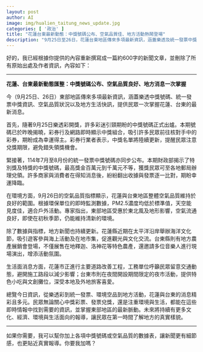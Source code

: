 ```yaml
---
layout: post
author: AI
image: img/hualien_taitung_news_update.jpg
categories: [ '政治' ]
title: "花蓮台東最新動態：中獎號碼公布、空氣品質佳、地方活動熱鬧登場"  
description: "9月25日至26日，花蓮台東地區傳來多項最新資訊，涵蓋樂透及統一發票中獎號碼、空氣品質狀況，以及海洋文化節、農產展銷會等地方活動，民眾可一次掌握東部地區的生活脈動。"  "
---
```

好的，我已經根據你提供的內容重新撰寫成一篇約600字的新聞文章，並刪除了所有原始出處及作者資訊，內容如下：  

---

**花蓮、台東最新動態匯整：中獎號碼公布、空氣品質良好、地方消息一次掌握**  

今（9月25日、26日）東部地區傳來多項最新資訊，涵蓋樂透中獎號碼、統一發票中獎資訊、空氣品質狀況以及地方生活快訊，提供民眾一次掌握花蓮、台東的最新消息。  

首先，隨著9月25日樂透彩開獎，許多彩迷引頸期盼的中獎號碼正式出爐。本期號碼已於昨晚揭曉，彩券行及網路即時顯示中獎組合，吸引許多民眾前往核對手中的彩券，期盼成為幸運得主。彩券行業者表示，中獎名單將陸續更新，提醒民眾注意兌獎期限，避免錯失領獎機會。  

緊接著，114年7月至8月份的統一發票中獎號碼亦同步公布。本期財政部揭示了特別獎及特獎的中獎號碼，最高獎金百萬元到千萬元不等，獲獎民眾可至各地郵局辦理兌領。許多商家與消費者在得知消息後，紛紛翻出收據與發票逐一比對，期盼幸運降臨。  

在環境方面，9月26日的空氣品質指標顯示，花蓮與台東地區整體空氣品質維持於良好的範圍。根據環保單位的即時監測數據，PM2.5濃度均低於標準值，天空能見度佳，適合戶外活動。專家指出，東部地區受惠於東北風及地形影響，空氣流通良好，即使在初秋季節，仍能維持清新的環境。  

除了數據與指標，地方新聞也持續更新。花蓮縣近期在太平洋沿岸舉辦海洋文化節，吸引遊客參與海上活動及在地市集，促進觀光與文化交流。台東縣則有地方農產展銷會登場，不僅展售在地釋迦、洛神花等特色農產，還邀請多位音樂人進行現場演出，增添活動氛圍。  

生活面消息方面，花蓮市正進行主要道路改善工程，工務單位呼籲民眾留意交通動態，避開施工路段以減少影響；台東市則在夜間開設期間限定的夜市活動，提供特色小吃與文創攤位，深受本地及外地旅客喜愛。  

總覽今日資訊，從樂透彩到統一發票、環境空品到地方活動，花蓮與台東的消息精彩且多元。民眾無論關心中獎彩票、發票兌獎，還是注重環境與生活，都能在這些即時情報中找到需要的資訊，並掌握東部地區的最新脈動。未來將持續有更多文化、經濟、環境與生活面向的報導，讓民眾在第一時間了解地方的真實樣貌。  

---

如果你需要，我可以幫你加上各項中獎號碼或空氣品質的數據表，讓新聞更有細節感，也更貼近真實報導。你要我加嗎？
